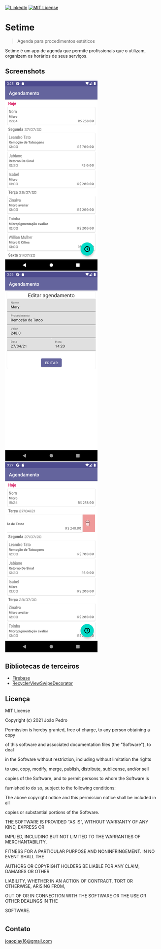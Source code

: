 
[![LinkedIn][linkedin-shield]][linkedin-url]
[![MIT License][license-shield]][license-url]
# Setime

> Agenda para procedimentos estéticos

Setime é um app de agenda que permite profissionais que o utilizam, organizem os horários de seus serviços.

## Screenshots
<img width="300"  src="https://raw.githubusercontent.com/joaoplay16/setime/06b4d9343c0e3da84112d5a9f0e4a785032f06c0/screenshots/setme1.png"/>
<img width="300"  src="https://raw.githubusercontent.com/joaoplay16/setime/06b4d9343c0e3da84112d5a9f0e4a785032f06c0/screenshots/setme2.png"/>
<img width="300"  src="https://raw.githubusercontent.com/joaoplay16/setime/06b4d9343c0e3da84112d5a9f0e4a785032f06c0/screenshots/setme3.png"/>

## Bibliotecas de terceiros
- [Firebase](https://firebase.google.com/docs/web/setup?authuser=0)
- [RecyclerViewSwipeDecorator](https://github.com/xabaras/RecyclerViewSwipeDecorator)

## Licença
MIT License

Copyright (c) 2021 João Pedro

Permission is hereby granted, free of charge, to any person obtaining a copy

of this software and associated documentation files (the "Software"), to deal

in the Software without restriction, including without limitation the rights

to use, copy, modify, merge, publish, distribute, sublicense, and/or sell

copies of the Software, and to permit persons to whom the Software is

furnished to do so, subject to the following conditions:

The above copyright notice and this permission notice shall be included in all

copies or substantial portions of the Software.

THE SOFTWARE IS PROVIDED "AS IS", WITHOUT WARRANTY OF ANY KIND, EXPRESS OR

IMPLIED, INCLUDING BUT NOT LIMITED TO THE WARRANTIES OF MERCHANTABILITY,

FITNESS FOR A PARTICULAR PURPOSE AND NONINFRINGEMENT. IN NO EVENT SHALL THE

AUTHORS OR COPYRIGHT HOLDERS BE LIABLE FOR ANY CLAIM, DAMAGES OR OTHER

LIABILITY, WHETHER IN AN ACTION OF CONTRACT, TORT OR OTHERWISE, ARISING FROM,

OUT OF OR IN CONNECTION WITH THE SOFTWARE OR THE USE OR OTHER DEALINGS IN THE

SOFTWARE.

# 

## Contato
joaoplay16@gmail.com

[linkedin-url]: https://www.linkedin.com/in/joao-pedro-de-freitas/
[linkedin-shield]: https://img.shields.io/badge/-LinkedIn-black.svg?style=for-the-badge&logo=linkedin&colorB=555
[license-shield]: https://img.shields.io/github/license/othneildrew/Best-README-Template.svg?style=for-the-badge
[license-url]: https://github.com/joaoplay16/agendamento-web/blob/main/LICENSE.txt

